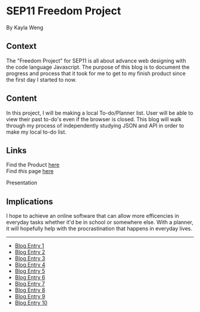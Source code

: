 # SEP11 Freedom Project
By Kayla Weng

## Context
The "Freedom Project" for SEP11 is all about advance web designing with the code language Javascript. The purpose of this blog is to document the progress and process that it took for me to get to my finish product since the first day I started to now.

## Content
In this project, I will be making a local To-do/Planner list. User will be able to view their past to-do's even if the browser is closed. This blog will walk through my process of independently studying JSON and API in order to make my local to-do list.

## Links

Find the Product [here](https://yuexinw6057.github.io/Todo-Planner-list-2021/projectContent/index.html) <br>
Find _this_ page [here](https://yuexinw6057.github.io/Todo-Planner-list-2021/)

Presentation

## Implications

I hope to achieve an online software that can allow more efficencies in everyday tasks whether it'd be in school or somewhere else. With a planner, it will hopefully help
with the procrastination that happens in everyday lives.

---

* [Blog Entry 1](entries/entry01.md)
* [Blog Entry 2](entries/entry02.md)
* [Blog Entry 3](entries/entry03.md)
* [Blog Entry 4](entries/entry04.md)
* [Blog Entry 5](entries/entry05.md)
* [Blog Entry 6](entries/entry06.md)
* [Blog Entry 7](entries/entry07.md)
* [Blog Entry 8](entries/entry08.md)
* [Blog Entry 9](entries/entry09.md)
* [Blog Entry 10](entries/entry10.md)
